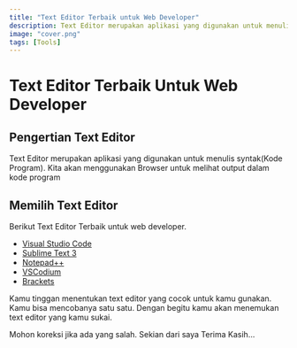 ```yaml
---
title: "Text Editor Terbaik untuk Web Developer"
description: Text Editor merupakan aplikasi yang digunakan untuk menulis kode program.
image: "cover.png"
tags: [Tools]
---
```


# Text Editor Terbaik Untuk Web Developer

## Pengertian Text Editor

Text Editor merupakan aplikasi yang digunakan untuk menulis syntak(Kode Program). Kita akan menggunakan Browser untuk melihat output dalam kode program

## Memilih Text Editor

Berikut Text Editor Terbaik untuk web developer.

-  <a href="https://code.visualstudio.com/" target="_blank">Visual Studio Code</a>
-  <a href="https://www.sublimetext.com/3" target="_blank">Sublime Text 3</a>
-  <a href="https://notepad-plus-plus.org/downloads/" target="_blank">Notepad++</a>
-  <a href="https://vscodium.com/" target="_blank">VSCodium</a>
-  <a href="https://brackets.io/" target="_blank">Brackets</a>

Kamu tinggan menentukan text editor yang cocok untuk kamu gunakan. Kamu bisa mencobanya satu satu. Dengan begitu kamu akan menemukan text editor yang kamu sukai.

Mohon koreksi jika ada yang salah. Sekian dari saya Terima Kasih...
